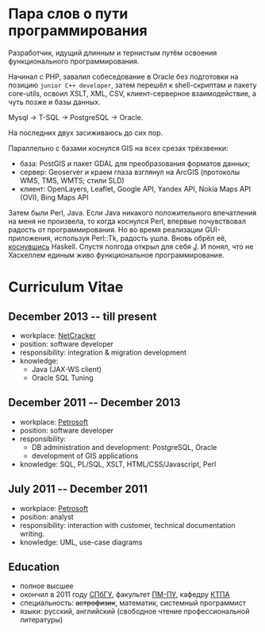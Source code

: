 Пара слов о пути программирования
================================

Разработчик, идущий длинным и тернистым путём освоения функционального программирования. 

Начинал с PHP, завалил собеседование в Oracle без подготовки на позицию `junior C++ developer`, затем перешёл к shell-скриптам и пакету core-utils, освоил XSLT, XML, CSV, клиент-серверное взаимодействие, а чуть позже и базы данных. 

Mysql &rarr; T-SQL &rarr; PostgreSQL &rarr; Oracle.

На последних двух засиживаюсь до сих пор.

Параллельно с базами коснулся GIS на всех срезах трёхзвенки: 

* база: PostGIS и пакет GDAL для преобразования форматов данных;
* сервер: Geoserver и краем глаза взглянул на ArcGIS (протоколы WMS, TMS, WMTS; стили SLD) 
* клиент: OpenLayers, Leaflet, Google API, Yandex API, Nokia Maps API (OVI), Bing Maps API

Затем были Perl, Java.
Если Java никакого положительного впечатления на меня не произвела, то когда коснулся Perl, впервые почувствовал радость от программирования. 
Но во время реализации GUI-приложения, используя Perl::Tk, радость ушла.
Вновь обрёл её, [коснувшись](https://github.com/swamp-agr/sagging) Haskell. 
Спустя полгода открыл для себя [J](http://www.jsoftware.com/). 
И понял, что не Хаскеллем единым живо функциональное программирование.


Curriculum Vitae
======

December 2013 -- till present
-------------------------------
* workplace: [NetCracker](http://netcracker.com)
* position: software developer
* responsibility: integration & migration development
* knowledge: 
    - Java (JAX-WS client)
    - Oracle SQL Tuning

December 2011 -- December 2013
---------------------------

* workplace: [Petrosoft](http://petrosoft.su)
* position: software developer
* responsibility: 
    - DB administration and development: PostgreSQL, Oracle
    - development of GIS applications
* knowledge: SQL, PL/SQL, XSLT, HTML/CSS/Javascript, Perl

July 2011 -- December 2011
------------------------

* workplace: [Petrosoft](http://petrosoft.su)
* position: analyst
* responsibility: interaction with customer, technical documentation writing.
* knowledge: UML, use-case diagrams

Education
-----------

* полное высшее
* окончил в 2011 году [СПбГУ](http://spbu.ru/), факультет [ПМ-ПУ](www.apmath.spbu.ru), кафедру [КТПА](http://www.apmath.spbu.ru/staa/)
* специальность: ~~астрофизик~~, математик, системный программист
* языки: русский, английский (свободное чтение профессиональной литературы)

